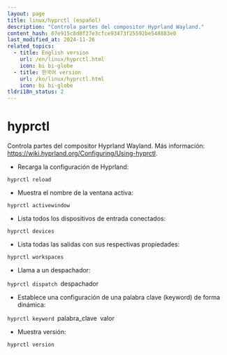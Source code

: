 ```yaml
---
layout: page
title: linux/hyprctl (español)
description: "Controla partes del compositor Hyprland Wayland."
content_hash: 07e915c8d8f27e3cfce93473f25592be548883e0
last_modified_at: 2024-11-26
related_topics:
  - title: English version
    url: /en/linux/hyprctl.html
    icon: bi bi-globe
  - title: 한국어 version
    url: /ko/linux/hyprctl.html
    icon: bi bi-globe
tldri18n_status: 2
---
```

# hyprctl

Controla partes del compositor Hyprland Wayland.
Más información: <https://wiki.hyprland.org/Configuring/Using-hyprctl>.

- Recarga la configuración de Hyprland:

`hyprctl reload`

- Muestra el nombre de la ventana activa:

`hyprctl activewindow`

- Lista todos los dispositivos de entrada conectados:

`hyprctl devices`

- Lista todas las salidas con sus respectivas propiedades:

`hyprctl workspaces`

- Llama a un despachador:

`hyprctl dispatch `<span class="tldr-var badge badge-pill bg-dark-lm bg-white-dm text-white-lm text-dark-dm font-weight-bold">despachador</span>

- Establece una configuración de una palabra clave (keyword) de forma dinámica:

`hyprctl keyword `<span class="tldr-var badge badge-pill bg-dark-lm bg-white-dm text-white-lm text-dark-dm font-weight-bold">palabra_clave</span>` `<span class="tldr-var badge badge-pill bg-dark-lm bg-white-dm text-white-lm text-dark-dm font-weight-bold">valor</span>

- Muestra versión:

`hyprctl version`

